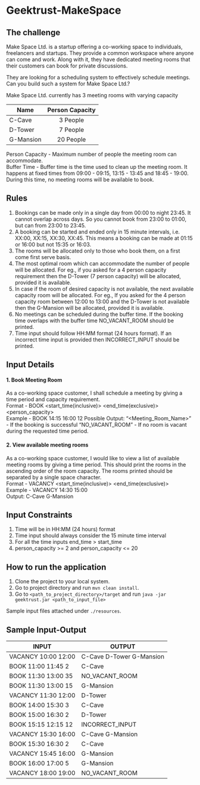 # Geektrust-MakeSpace

## The challenge
Make Space Ltd. is a startup offering a co-working space to individuals, freelancers and startups. They provide a common workspace where anyone can come and work. Along with it, they have dedicated meeting rooms that their customers can book for private discussions.

They are looking for a scheduling system to effectively schedule meetings. Can you build such a system for Make Space Ltd.?

Make Space Ltd. currently has 3 meeting rooms with varying capacity

| Name        | Person Capacity           |
| ------------- |:-------------:|
| C-Cave      | 3 People |
| D-Tower      | 7 People      |
| G-Mansion | 20 People      |

Person Capacity - Maximum number of people the meeting room can accommodate.<br />
Buffer Time - Buffer time is the time used to clean up the meeting room. It happens at fixed times from 09:00 - 09:15, 13:15 - 13:45 and 18:45 - 19:00. During this time, no meeting rooms will be available to book.

## Rules
1. Bookings can be made only in a single day from 00:00 to night 23:45. It cannot overlap across days. So you cannot book from 23:00 to 01:00, but can from 23:00 to 23:45.
2. A booking can be started and ended only in 15 minute intervals, i.e. XX:00, XX:15, XX:30, XX:45. This means a booking can be made at 01:15 or 16:00 but not 15:35 or 16:03.
3. The rooms will be allocated only to those who book them, on a first come first serve basis.
4. The most optimal room which can accommodate the number of people will be allocated. For eg., if you asked for a 4 person capacity requirement then the D-Tower (7 person capacity) will be allocated, provided it is available.
5. In case if the room of desired capacity is not available, the next available capacity room will be allocated. For eg., If you asked for the 4 person capacity room between 12:00 to 13:00 and the D-Tower is not available then the G-Mansion will be allocated, provided it is available.
6. No meetings can be scheduled during the buffer time. If the booking time overlaps with the buffer time NO_VACANT_ROOM should be printed.
7. Time input should follow HH:MM format (24 hours format). If an incorrect time input is provided then INCORRECT_INPUT should be printed.

## Input Details
#### 1. Book Meeting Room
As a co-working space customer, I shall schedule a meeting by giving a time period and capacity requirement.<br />
Format - BOOK <start_time(inclusive)> <end_time(exclusive)> <person_capacity><br />
Example - BOOK 14:15 16:00 12
Possible Output:
“<Meeting_Room_Name>” - If the booking is successful
“NO_VACANT_ROOM” - If no room is vacant during the requested time period.

#### 2. View available meeting rooms
As a co-working space customer, I would like to view a list of available meeting rooms by giving a time period. This should print the rooms in the ascending order of the room capacity. The rooms printed should be separated by a single space character.<br />
Format - VACANCY <start_time(inclusive)> <end_time(exclusive)><br />
Example - VACANCY 14:30 15:00<br />
Output: C-Cave G-Mansion


## Input Constraints

1. Time will be in HH:MM (24 hours) format
2. Time input should always consider the 15 minute time interval
3. For all the time inputs end_time > start_time
4. person_capacity >= 2 and person_capacity <= 20

## How to run the application
1. Clone the project to your local system.
2. Go to project directory and run `mvn clean install`.
3. Go to `<path_to_project_directory>/target` and run `java -jar geektrust.jar <path_to_input_file>`

Sample input files attached under `./resources`.

## Sample Input-Output
| INPUT               | OUTPUT                   |
| ------------------- | ------------------------ |
| VACANCY 10:00 12:00 | C-Cave D-Tower G-Mansion |
| BOOK 11:00 11:45 2  | C-Cave                   |
| BOOK 11:30 13:00 35 | NO\_VACANT\_ROOM         |
| BOOK 11:30 13:00 15 | G-Mansion                |
| VACANCY 11:30 12:00 | D-Tower                  |
| BOOK 14:00 15:30 3  | C-Cave                   |
| BOOK 15:00 16:30 2  | D-Tower                  |
| BOOK 15:15 12:15 12 | INCORRECT\_INPUT         |
| VACANCY 15:30 16:00 | C-Cave G-Mansion         |
| BOOK 15:30 16:30 2  | C-Cave                   |
| VACANCY 15:45 16:00 | G-Mansion                |
| BOOK 16:00 17:00 5  | G-Mansion                |
| VACANCY 18:00 19:00 | NO\_VACANT\_ROOM         |
